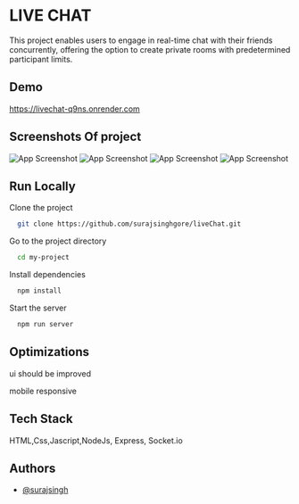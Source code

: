 
# LIVE CHAT

This project enables users to engage in real-time chat with their friends concurrently, offering the option to create private rooms with predetermined participant limits.

## Demo

https://livechat-q9ns.onrender.com


## Screenshots Of project

![App Screenshot](https://res.cloudinary.com/dnxv21hr0/image/upload/v1696860818/socket.io/Screenshot_2023-10-09_193831_vcdndu.png)
![App Screenshot](https://res.cloudinary.com/dnxv21hr0/image/upload/v1696860819/socket.io/Screenshot_2023-10-09_193850_ju4zym.png)
![App Screenshot](https://res.cloudinary.com/dnxv21hr0/image/upload/v1696860818/socket.io/Screenshot_2023-10-09_194001_toejg6.png)
![App Screenshot](https://res.cloudinary.com/dnxv21hr0/image/upload/v1696860819/socket.io/Screenshot_2023-10-09_194030_uyevfx.png)

## Run Locally

Clone the project

```bash
  git clone https://github.com/surajsinghgore/liveChat.git
```

Go to the project directory

```bash
  cd my-project
```

Install dependencies

```bash
  npm install
```

Start the server

```bash
  npm run server
```


## Optimizations

ui should be improved

mobile responsive


## Tech Stack

HTML,Css,Jascript,NodeJs, Express, Socket.io


## Authors

- [@surajsingh](https://www.linkedin.com/in/surajsinghgore/)

